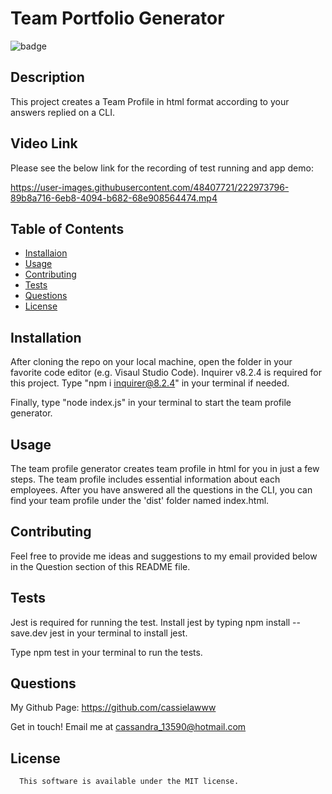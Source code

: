 # Team Portfolio Generator
  ![badge](https://img.shields.io/badge/license-MIT-important)

  ## Description
  This project creates a Team Profile in html format according to your answers replied on a CLI.

  ## Video Link
  Please see the below link for the recording of test running and app demo:

https://user-images.githubusercontent.com/48407721/222973796-89b8a716-6eb8-4094-b682-68e908564474.mp4

  ## Table of Contents
  - [Installaion](#installation)
  - [Usage](#usage)
  - [Contributing](#contributing)
  - [Tests](#tests)
  - [Questions](#questions)
  - [License](#license)

  ## Installation
  After cloning the repo on your local machine, open the folder in your favorite code editor (e.g. Visaul Studio Code). Inquirer v8.2.4 is required for this project. Type "npm i inquirer@8.2.4" in your terminal if needed.

  Finally, type "node index.js" in your terminal to start the team profile generator.

  ## Usage
  The team profile generator creates team profile in html for you in just a few steps. The team profile includes essential information about each employees. After you have answered all the questions in the CLI, you can find your team profile under the 'dist' folder named index.html.

  ## Contributing
  Feel free to provide me ideas and suggestions to my email provided below in the Question section of this README file.

  ## Tests
  Jest is required for running the test. Install jest by typing npm install --save.dev jest in your terminal to install jest.

  Type npm test in your terminal to run the tests.

  ## Questions
  My Github Page:
  https://github.com/cassielawww

  Get in touch! Email me at <a href='mailto:cassandra_13590@hotmail.com'> cassandra_13590@hotmail.com </a>


  ## License
      This software is available under the MIT license.
